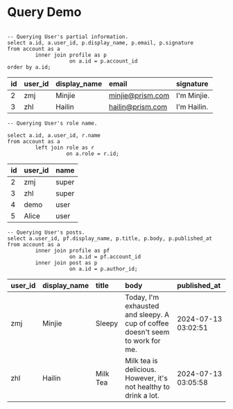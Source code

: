 # Query Demo

```mysql

-- Querying User's partial information.
select a.id, a.user_id, p.display_name, p.email, p.signature
from account as a
         inner join profile as p
                    on a.id = p.account_id
order by a.id;

```

| id | user_id | display_name | email | signature |
| :--- | :--- | :--- | :--- | :--- |
| 2 | zmj | Minjie | minjie@prism.com | I'm Minjie.  |
| 3 | zhl | Hailin | hailin@prism.com | I'm Hailin.  |

```mysql
-- Querying User's role name.

select a.id, a.user_id, r.name
from account as a
         left join role as r
                   on a.role = r.id;
```

| id | user\_id | name |
| :--- | :--- | :--- |
| 2 | zmj | super |
| 3 | zhl | super |
| 4 | demo | user |
| 5 | Alice | user |


```mysql
-- Querying User's posts.
select a.user_id, pf.display_name, p.title, p.body, p.published_at
from account as a
         inner join profile as pf
                    on a.id = pf.account_id
         inner join post as p
                    on a.id = p.author_id;
```

| user\_id | display\_name | title | body | published\_at |
| :--- | :--- | :--- | :--- | :--- |
| zmj | Minjie | Sleepy | Today, I'm exhausted and sleepy. A cup of coffee doesn't seem to work for me. | 2024-07-13 03:02:51 |
| zhl | Hailin | Milk Tea | Milk tea is delicious. However, it's not healthy to drink a lot.  | 2024-07-13 03:05:58 |
